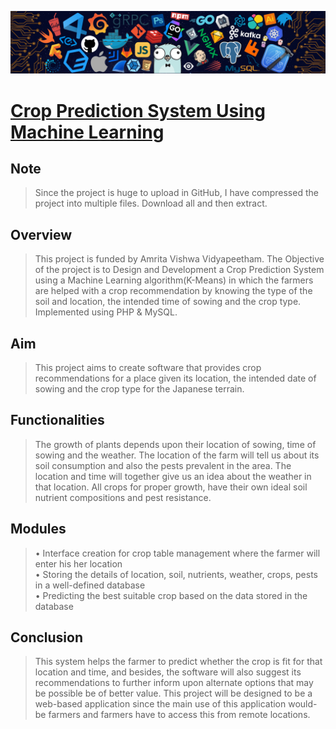 ![](https://github.com/PanduKonala/PanduKonala/blob/main/header_.png)
<br>
# [Crop Prediction System Using Machine Learning](https://pandukonala.github.io/blog-work/crop/crop.html)
## Note
> Since the project is huge to upload in GitHub, I have compressed the project into multiple files. Download all and then extract.

## Overview
> This project is funded by Amrita Vishwa Vidyapeetham. The Objective of the project is to Design and Development a Crop Prediction System using a Machine Learning algorithm(K-Means) in which the farmers are helped with a crop recommendation by knowing the type of the soil and location, the intended time of sowing and the crop type. Implemented using PHP & MySQL.

## Aim

>This project aims to create software that provides crop recommendations for a place given its location, the intended date of sowing and the crop type for the Japanese terrain.

## Functionalities
> The growth of plants depends upon their location of sowing, time of sowing and the weather. The location of the farm will tell us about its soil consumption and also the pests prevalent in the area. The location and time will together give us an idea about the weather in that location. All crops for proper growth, have their own ideal soil nutrient compositions and pest resistance.

## Modules
> • Interface creation for crop table management where the farmer will enter his her location
							<br>
							• Storing the details of location, soil, nutrients, weather, crops, pests in a well-defined database
							<br>
							• Predicting the best suitable crop based on the data stored in the database

## Conclusion
> This system helps the farmer to predict whether the crop is fit for that location and time, and besides, the software will also suggest its recommendations to further inform upon alternate options that may be possible be of better value. This project will be designed to be a web-based application since the main use of this application would-be farmers and farmers have to access this from remote locations.
